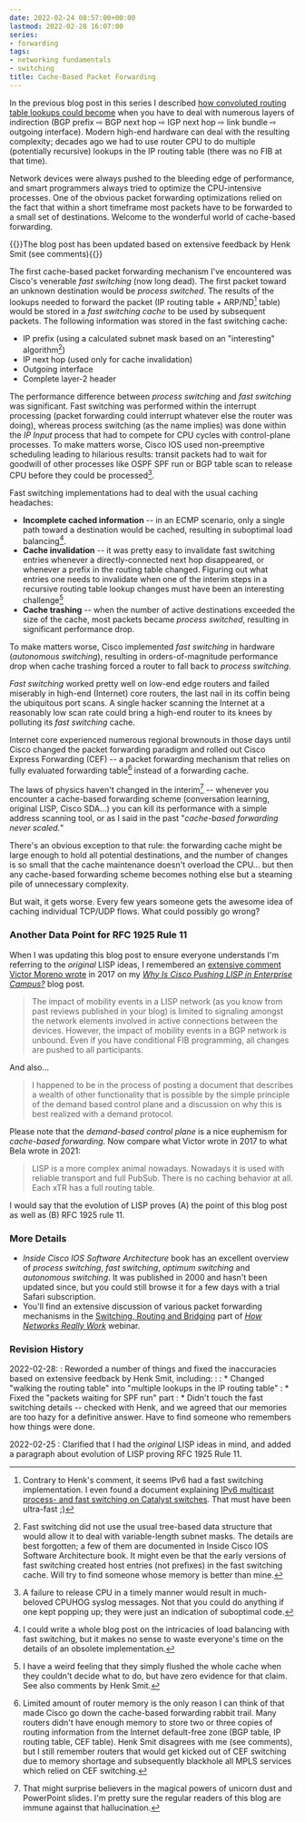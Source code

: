 ```yaml
---
date: 2022-02-24 08:57:00+00:00
lastmod: 2022-02-28 16:07:00
series:
- forwarding
tags:
- networking fundamentals
- switching
title: Cache-Based Packet Forwarding
---
```

In the previous blog post in this series I described [how convoluted routing table lookups could become](/2022/02/packet-forwarding-header-lookup.html) when you have to deal with numerous layers of indirection (BGP prefix ⇨ BGP next hop ⇨ IGP next hop ⇨ link bundle ⇨ outgoing interface). Modern high-end hardware can deal with the resulting complexity; decades ago we had to use router CPU to do multiple (potentially recursive) lookups in the IP routing table (there was no FIB at that time).

Network devices were always pushed to the bleeding edge of performance, and smart programmers always tried to optimize the CPU-intensive processes. One of the obvious packet forwarding optimizations relied on the fact that within a short timeframe most packets have to be forwarded to a small set of destinations. Welcome to the wonderful world of cache-based forwarding.
<!--more-->
{{<note info>}}The blog post has been updated based on extensive feedback by Henk Smit (see comments){{</note>}}

The first cache-based packet forwarding mechanism I've encountered was Cisco's venerable *fast switching* (now long dead). The first packet toward an unknown destination would be *process switched*. The results of the lookups needed to forward the packet (IP routing table + ARP/ND[^ND] table) would be stored in a *fast switching cache* to be used by subsequent packets. The following information was stored in the fast switching cache:

[^ND]: Contrary to Henk's comment, it seems IPv6 had a fast switching implementation. I even found a document explaining [IPv6 multicast process- and fast switching on Catalyst switches](https://www.cisco.com/c/en/us/td/docs/switches/lan/catalyst2960xr/software/15-0_2_EX1/ipv6/configuration_guide/b_ipv6_152ex1_2960-xr_cg/b_ipv6_152ex1_2960-xr_cg_chapter_0100.html#concept_E52E96CD726B4C019A188FEB96C99A1C). That must have been ultra-fast ;)

* IP prefix (using a calculated subnet mask based on an "interesting" algorithm[^PFX])
* IP next hop (used only for cache invalidation)
* Outgoing interface
* Complete layer-2 header

[^PFX]: Fast switching did not use the usual tree-based data structure that would allow it to deal with variable-length subnet masks. The details are best forgotten; a few of them are documented in Inside Cisco IOS Software Architecture book. It might even be that the early versions of fast switching created host entries (not prefixes) in the fast switching cache. Will try to find someone whose memory is better than mine.

The performance difference between *process switching* and *fast switching* was significant. Fast switching was performed within the interrupt processing (packet forwarding could interrupt whatever else the router was doing), whereas process switching (as the name implies) was done within the *IP Input* process that had to compete for CPU cycles with control-plane processes. To make matters worse, Cisco IOS used non-preemptive scheduling leading to hilarious results: transit packets had to wait for goodwill of other processes like OSPF SPF run or BGP table scan to release CPU before they could be processed[^HOG].

[^HOG]: A failure to release CPU in a timely manner would result in much-beloved CPUHOG syslog messages. Not that you could do anything if one kept popping up; they were just an indication of suboptimal code.

Fast switching implementations had to deal with the usual caching headaches:

* **Incomplete cached information** -- in an ECMP scenario, only a single path toward a destination would be cached, resulting in suboptimal load balancing[^LB].
* **Cache invalidation** -- it was pretty easy to invalidate fast switching entries whenever a directly-connected next hop disappeared, or whenever a prefix in the routing table changed. Figuring out what entries one needs to invalidate when one of the interim steps in a recursive routing table lookup changes must have been an interesting challenge[^FLUSH]
* **Cache trashing** -- when the number of active destinations exceeded the size of the cache, most packets became *process switched*, resulting in significant performance drop.

[^LB]: I could write a whole blog post on the intricacies of load balancing with fast switching, but it makes no sense to waste everyone's time on the details of an obsolete implementation.

[^FLUSH]: I have a weird feeling that they simply flushed the whole cache when they couldn't decide what to do, but have zero evidence for that claim. See also comments by Henk Smit.

To make matters worse, Cisco implemented *fast switching* in hardware (*autonomous switching*), resulting in orders-of-magnitude performance drop when cache trashing forced a router to fall back to *process switching*.

*Fast switching* worked pretty well on low-end edge routers and failed miserably in high-end (Internet) core routers, the last nail in its coffin being the ubiquitous port scans. A single hacker scanning the Internet at a reasonably low scan rate could bring a high-end router to its knees by polluting its *fast switching* cache.

Internet core experienced numerous regional brownouts in those days until Cisco changed the packet forwarding paradigm and rolled out Cisco Express Forwarding (CEF) -- a packet forwarding mechanism that relies on fully evaluated forwarding table[^MEM] instead of a forwarding cache.

The laws of physics haven't changed in the interim[^MAGIC] -- whenever you encounter a cache-based forwarding scheme (conversation learning, original LISP, Cisco SDA...) you can kill its performance with a simple address scanning tool, or as I said in the past "*cache-based forwarding never scaled.*"

There's an obvious exception to that rule: the forwarding cache might be large enough to hold all potential destinations, and the number of changes is so small that the cache maintenance doesn't overload the CPU... but then any cache-based forwarding scheme becomes nothing else but a steaming pile of unnecessary complexity.

But wait, it gets worse. Every few years someone gets the awesome idea of caching individual TCP/UDP flows. What could possibly go wrong?

### Another Data Point for RFC 1925 Rule 11

When I was updating this blog post to ensure everyone understands I'm referring to the _original_ LISP ideas, I remembered an [extensive comment Victor Moreno wrote](https://blog.ipspace.net/2017/09/why-is-cisco-pushing-lisp-in-enterprise.html#5200837098827991481) in 2017 on my _[Why Is Cisco Pushing LISP in Enterprise Campus?](https://blog.ipspace.net/2017/09/why-is-cisco-pushing-lisp-in-enterprise.html)_ blog post.

> The impact of mobility events in a LISP network (as you know from past reviews published in your blog) is limited to signaling amongst the network elements involved in active connections between the devices. However, the impact of mobility events in a BGP network is unbound. Even if you have conditional FIB programming, all changes are pushed to all participants. 

And also...

> I happened to be in the process of posting a document that describes a wealth of other functionality that is possible by the simple principle of the demand based control plane and a discussion on why this is best realized with a demand protocol. 

Please note that the _demand-based control plane_ is a nice euphemism for _cache-based forwarding_. Now compare what Victor wrote in 2017 to what Bela wrote in 2021:

> LISP is a more complex animal nowadays. Nowadays it is used with reliable transport and full PubSub. There is no caching behavior at all. Each xTR has a full routing table.

I would say that the evolution of LISP proves (A) the point of this blog post as well as (B) RFC 1925 rule 11.

### More Details

* *Inside Cisco IOS Software Architecture* book has an excellent overview of *process switching*, *fast switching*, *optimum switching* and *autonomous switching*. It was published in 2000 and hasn't been updated since, but you could still browse it for a few days with a trial Safari subscription.
* You'll find an extensive discussion of various packet forwarding mechanisms in the [Switching, Routing and Bridging](https://my.ipspace.net/bin/list?id=Net101#SWITCH) part of _[How Networks Really Work](https://www.ipspace.net/How_Networks_Really_Work)_ webinar.

[^MEM]: Limited amount of router memory is the only reason I can think of that made Cisco go down the cache-based forwarding rabbit trail. Many routers didn't have enough memory to store two or three copies of routing information from the Internet default-free zone (BGP table, IP routing table, CEF table). Henk Smit disagrees with me (see comments), but I still remember routers that would get kicked out of CEF switching due to memory shortage and subsequently blackhole all MPLS services which relied on CEF switching.

[^MAGIC]: That might surprise believers in the magical powers of unicorn dust and PowerPoint slides. I'm pretty sure the regular readers of this blog are immune against that hallucination.

### Revision History

2022-02-28:
: Reworded a number of things and fixed the inaccuracies based on extensive feedback by Henk Smit, including:
:
: * Changed "walking the routing table" into "multiple lookups in the IP routing table"
: * Fixed the "packets waiting for SPF run" part
: * Didn't touch the fast switching details -- checked with Henk, and we agreed that our memories are too hazy for a definitive answer. Have to find someone who remembers how things were done.

2022-02-25
: Clarified that I had the _original_ LISP ideas in mind, and added a paragraph about evolution of LISP proving RFC 1925 Rule 11.